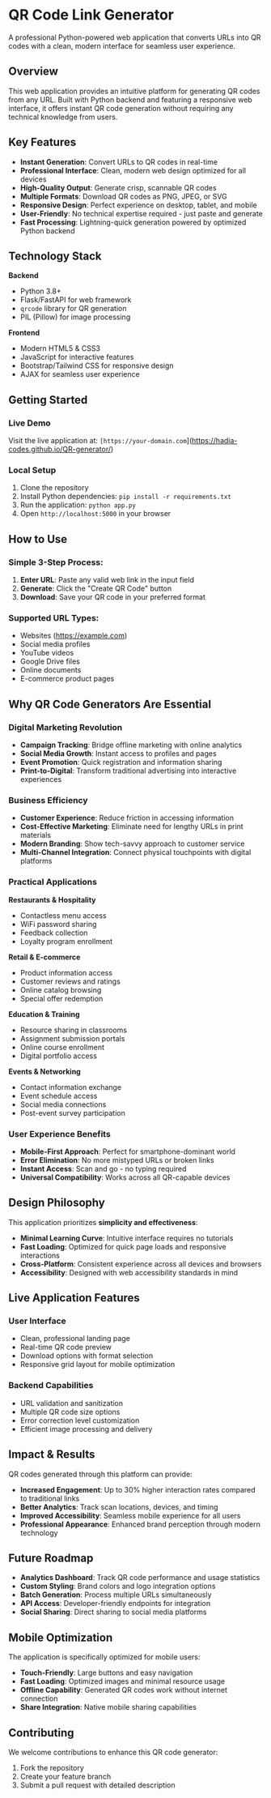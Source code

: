 # QR Code Link Generator

A professional Python-powered web application that converts URLs into QR codes with a clean, modern interface for seamless user experience.

## Overview

This web application provides an intuitive platform for generating QR codes from any URL. Built with Python backend and featuring a responsive web interface, it offers instant QR code generation without requiring any technical knowledge from users.

## Key Features

- **Instant Generation**: Convert URLs to QR codes in real-time
- **Professional Interface**: Clean, modern web design optimized for all devices  
- **High-Quality Output**: Generate crisp, scannable QR codes
- **Multiple Formats**: Download QR codes as PNG, JPEG, or SVG
- **Responsive Design**: Perfect experience on desktop, tablet, and mobile
- **User-Friendly**: No technical expertise required - just paste and generate
- **Fast Processing**: Lightning-quick generation powered by optimized Python backend

## Technology Stack

**Backend**
- Python 3.8+
- Flask/FastAPI for web framework
- `qrcode` library for QR generation
- PIL (Pillow) for image processing

**Frontend**
- Modern HTML5 & CSS3
- JavaScript for interactive features
- Bootstrap/Tailwind CSS for responsive design
- AJAX for seamless user experience

## Getting Started

### Live Demo
Visit the live application at: `[https://your-domain.com`](https://hadia-codes.github.io/QR-generator/)

### Local Setup
1. Clone the repository
2. Install Python dependencies: `pip install -r requirements.txt`
3. Run the application: `python app.py`
4. Open `http://localhost:5000` in your browser

## How to Use

### Simple 3-Step Process:
1. **Enter URL**: Paste any valid web link in the input field
2. **Generate**: Click the "Create QR Code" button
3. **Download**: Save your QR code in your preferred format

### Supported URL Types:
- Websites (https://example.com)
- Social media profiles
- YouTube videos
- Google Drive files
- Online documents
- E-commerce product pages

## Why QR Code Generators Are Essential

### **Digital Marketing Revolution**
- **Campaign Tracking**: Bridge offline marketing with online analytics
- **Social Media Growth**: Instant access to profiles and pages
- **Event Promotion**: Quick registration and information sharing
- **Print-to-Digital**: Transform traditional advertising into interactive experiences

### **Business Efficiency**
- **Customer Experience**: Reduce friction in accessing information
- **Cost-Effective Marketing**: Eliminate need for lengthy URLs in print materials
- **Modern Branding**: Show tech-savvy approach to customer service
- **Multi-Channel Integration**: Connect physical touchpoints with digital platforms

### **Practical Applications**

**Restaurants & Hospitality**
- Contactless menu access
- WiFi password sharing
- Feedback collection
- Loyalty program enrollment

**Retail & E-commerce**
- Product information access
- Customer reviews and ratings
- Online catalog browsing
- Special offer redemption

**Education & Training**
- Resource sharing in classrooms
- Assignment submission portals
- Online course enrollment
- Digital portfolio access

**Events & Networking**
- Contact information exchange
- Event schedule access
- Social media connections
- Post-event survey participation

### **User Experience Benefits**
- **Mobile-First Approach**: Perfect for smartphone-dominant world
- **Error Elimination**: No more mistyped URLs or broken links
- **Instant Access**: Scan and go - no typing required
- **Universal Compatibility**: Works across all QR-capable devices

## Design Philosophy

This application prioritizes **simplicity and effectiveness**:

- **Minimal Learning Curve**: Intuitive interface requires no tutorials
- **Fast Loading**: Optimized for quick page loads and responsive interactions
- **Cross-Platform**: Consistent experience across all devices and browsers
- **Accessibility**: Designed with web accessibility standards in mind

## Live Application Features

### User Interface
- Clean, professional landing page
- Real-time QR code preview
- Download options with format selection
- Responsive grid layout for mobile optimization

### Backend Capabilities
- URL validation and sanitization
- Multiple QR code size options
- Error correction level customization
- Efficient image processing and delivery

## Impact & Results

QR codes generated through this platform can provide:
- **Increased Engagement**: Up to 30% higher interaction rates compared to traditional links
- **Better Analytics**: Track scan locations, devices, and timing
- **Improved Accessibility**: Seamless mobile experience for all users
- **Professional Appearance**: Enhanced brand perception through modern technology

## Future Roadmap

- **Analytics Dashboard**: Track QR code performance and usage statistics
- **Custom Styling**: Brand colors and logo integration options
- **Batch Generation**: Process multiple URLs simultaneously  
- **API Access**: Developer-friendly endpoints for integration
- **Social Sharing**: Direct sharing to social media platforms

## Mobile Optimization

The application is specifically optimized for mobile users:
- **Touch-Friendly**: Large buttons and easy navigation
- **Fast Loading**: Optimized images and minimal resource usage
- **Offline Capability**: Generated QR codes work without internet connection
- **Share Integration**: Native mobile sharing capabilities

## Contributing

We welcome contributions to enhance this QR code generator:
1. Fork the repository
2. Create your feature branch
3. Submit a pull request with detailed description


